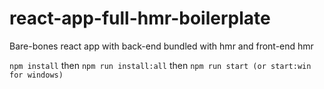 # react-app-full-hmr-boilerplate
Bare-bones react app with back-end bundled with hmr and front-end hmr

`npm install`
then
`npm run install:all`
then
`npm run start (or start:win for windows)`

